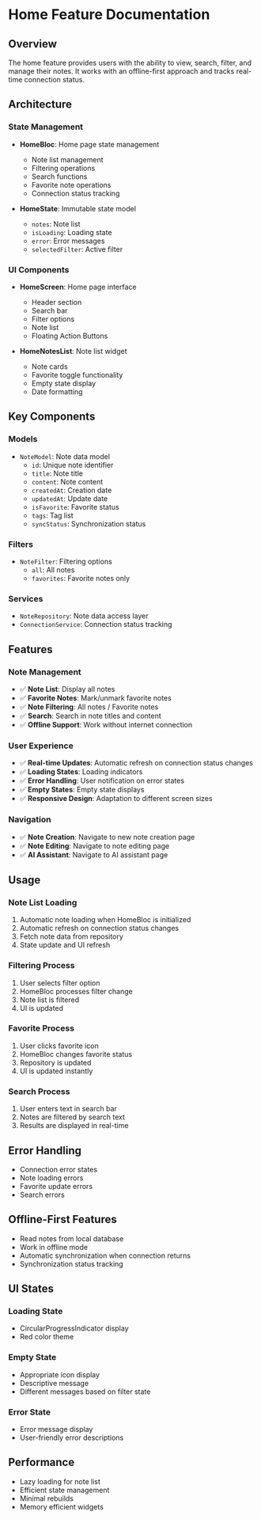 # Home Feature Documentation

## Overview
The home feature provides users with the ability to view, search, filter, and manage their notes. It works with an offline-first approach and tracks real-time connection status.

## Architecture

### State Management
- **HomeBloc**: Home page state management
  - Note list management
  - Filtering operations
  - Search functions
  - Favorite note operations
  - Connection status tracking

- **HomeState**: Immutable state model
  - `notes`: Note list
  - `isLoading`: Loading state
  - `error`: Error messages
  - `selectedFilter`: Active filter

### UI Components
- **HomeScreen**: Home page interface
  - Header section
  - Search bar
  - Filter options
  - Note list
  - Floating Action Buttons

- **HomeNotesList**: Note list widget
  - Note cards
  - Favorite toggle functionality
  - Empty state display
  - Date formatting

## Key Components

### Models
- `NoteModel`: Note data model
  - `id`: Unique note identifier
  - `title`: Note title
  - `content`: Note content
  - `createdAt`: Creation date
  - `updatedAt`: Update date
  - `isFavorite`: Favorite status
  - `tags`: Tag list
  - `syncStatus`: Synchronization status

### Filters
- `NoteFilter`: Filtering options
  - `all`: All notes
  - `favorites`: Favorite notes only

### Services
- `NoteRepository`: Note data access layer
- `ConnectionService`: Connection status tracking

## Features

### Note Management
- ✅ **Note List**: Display all notes
- ✅ **Favorite Notes**: Mark/unmark favorite notes
- ✅ **Note Filtering**: All notes / Favorite notes
- ✅ **Search**: Search in note titles and content
- ✅ **Offline Support**: Work without internet connection

### User Experience
- ✅ **Real-time Updates**: Automatic refresh on connection status changes
- ✅ **Loading States**: Loading indicators
- ✅ **Error Handling**: User notification on error states
- ✅ **Empty States**: Empty state displays
- ✅ **Responsive Design**: Adaptation to different screen sizes

### Navigation
- ✅ **Note Creation**: Navigate to new note creation page
- ✅ **Note Editing**: Navigate to note editing page
- ✅ **AI Assistant**: Navigate to AI assistant page

## Usage

### Note List Loading
1. Automatic note loading when HomeBloc is initialized
2. Automatic refresh on connection status changes
3. Fetch note data from repository
4. State update and UI refresh

### Filtering Process
1. User selects filter option
2. HomeBloc processes filter change
3. Note list is filtered
4. UI is updated

### Favorite Process
1. User clicks favorite icon
2. HomeBloc changes favorite status
3. Repository is updated
4. UI is updated instantly

### Search Process
1. User enters text in search bar
2. Notes are filtered by search text
3. Results are displayed in real-time

## Error Handling
- Connection error states
- Note loading errors
- Favorite update errors
- Search errors

## Offline-First Features
- Read notes from local database
- Work in offline mode
- Automatic synchronization when connection returns
- Synchronization status tracking

## UI States

### Loading State
- CircularProgressIndicator display
- Red color theme

### Empty State
- Appropriate icon display
- Descriptive message
- Different messages based on filter state

### Error State
- Error message display
- User-friendly error descriptions

## Performance
- Lazy loading for note list
- Efficient state management
- Minimal rebuilds
- Memory efficient widgets
